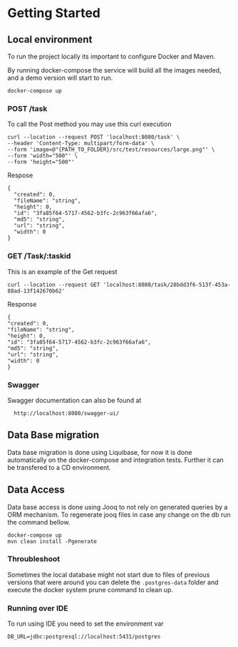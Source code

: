 # Getting Started


## Local environment

To run the project locally its important to configure Docker and Maven. 

By running docker-compose the service will build all the images needed, and a demo version will start to run.
``` 
docker-compose up
```

### POST /task

To call the Post method you may use this curl execution
```
curl --location --request POST 'localhost:8080/task' \
--header 'Content-Type: multipart/form-data' \
--form 'image=@"{PATH_TO_FOLDER}/src/test/resources/large.png"' \
--form 'width="500"' \
--form 'height="500"'

```
 Respose
```
{
  "created": 0,
  "fileName": "string",
  "height": 0,
  "id": "3fa85f64-5717-4562-b3fc-2c963f66afa6",
  "md5": "string",
  "url": "string",
  "width": 0
}
```

### GET /Task/:taskid
This is an example of the Get request
```
curl --location --request GET 'localhost:8080/task/28bdd3f6-513f-453a-88ad-13f142670b62'

```
Response

```
{
"created": 0,
"fileName": "string",
"height": 0,
"id": "3fa85f64-5717-4562-b3fc-2c963f66afa6",
"md5": "string",
"url": "string",
"width": 0
}
```

### Swagger
Swagger documentation can also be found at 
```
  http://localhost:8080/swagger-ui/
```

## Data Base migration
Data base migration is done using Liquibase, for now it is done automatically on the docker-compose and integration tests.
Further it can be transfered to a CD environment.

## Data Access
Data base access is done using Jooq to not rely on generated queries by a ORM mechanism. 
To regenerate jooq files in case any change on the db run the command bellow.

```
docker-compose up 
mvn clean install -Pgenerate
```


### Throubleshoot

Sometimes the local database might not start due to files of previous versions that were around
you can delete the `.postgres-data` folder and execute the docker system prune command to clean up.


### Running over IDE
To run using IDE you need to set the environment var

`DB_URL=jdbc:postgresql://localhost:5431/postgres`